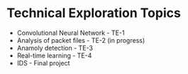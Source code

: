 # Technical Exploration Topics

- Convolutional Neural Network - TE-1
- Analysis of packet files - TE-2 (in progress)
- Anamoly detection - TE-3
- Real-time learning - TE-4
- IDS - Final project